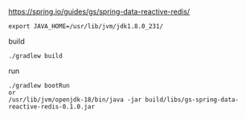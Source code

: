 https://spring.io/guides/gs/spring-data-reactive-redis/



```
export JAVA_HOME=/usr/lib/jvm/jdk1.8.0_231/
```

build
```
./gradlew build
```

run
```
./gradlew bootRun
or
/usr/lib/jvm/openjdk-18/bin/java -jar build/libs/gs-spring-data-reactive-redis-0.1.0.jar
```



